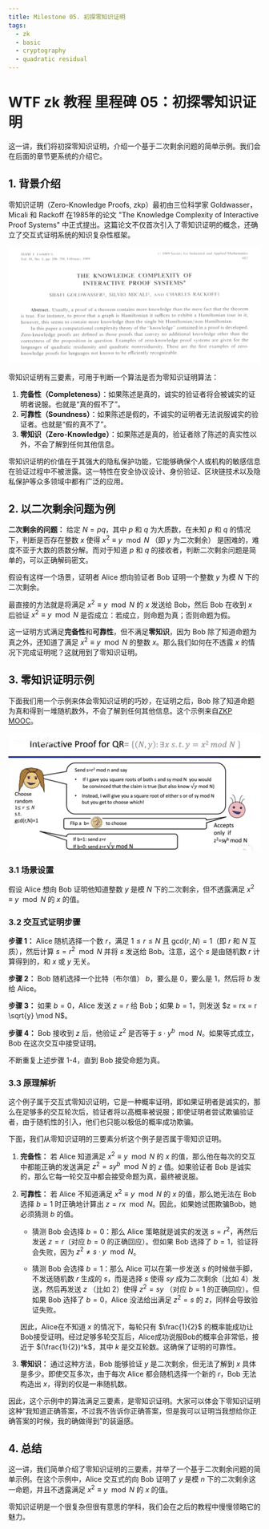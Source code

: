 ```yaml
---
title: Milestone 05. 初探零知识证明
tags:
  - zk
  - basic
  - cryptography
  - quadratic residual
---
```


# WTF zk 教程 里程碑 05：初探零知识证明

这一讲，我们将初探零知识证明，介绍一个基于二次剩余问题的简单示例。我们会在后面的章节更系统的介绍它。

## 1. 背景介绍

零知识证明（Zero-Knowledge Proofs, zkp）最初由三位科学家 Goldwasser，Micali 和 Rackoff 在1985年的论文 "The Knowledge Complexity of Interactive Proof Systems" 中正式提出。这篇论文不仅首次引入了零知识证明的概念，还确立了交互式证明系统的知识复杂性框架。

![](./img/MS05-1.png)

零知识证明有三要素，可用于判断一个算法是否为零知识证明算法：

1. **完备性（Completeness）**：如果陈述是真的，诚实的验证者将会被诚实的证明者说服。也就是“真的假不了”。
2. **可靠性（Soundness）**：如果陈述是假的，不诚实的证明者无法说服诚实的验证者。也就是“假的真不了”。
3. **零知识（Zero-Knowledge）**：如果陈述是真的，验证者除了陈述的真实性以外，不会了解到任何其他信息。

零知识证明的价值在于其强大的隐私保护功能，它能够确保个人或机构的敏感信息在验证过程中不被泄露。这一特性在安全协议设计、身份验证、区块链技术以及隐私保护等众多领域中都有广泛的应用。

## 2. 以二次剩余问题为例

**二次剩余的问题：** 给定 $N  =pq$，其中 $p$ 和 $q$ 为大质数，在未知 $p$ 和 $q$ 的情况下，判断是否存在整数 $x$ 使得 $x^2 \equiv y \mod N$ （即 $y$ 为二次剩余） 是困难的，难度不亚于大数的质数分解。而对于知道 $p$ 和 $q$ 的接收者，判断二次剩余问题是简单的，可以正确解码密文。

假设有这样一个场景，证明者 Alice 想向验证者 Bob 证明一个整数 $y$ 为模 $N$ 下的二次剩余。

最直接的方法就是将满足 $x^2 \equiv y \mod N$ 的 $x$ 发送给 Bob，然后 Bob 在收到 $x$ 后验证 $x^2 \equiv y \mod N$ 是否成立：若成立，则命题为真；否则命题为假。

这一证明方式满足**完备性**和**可靠性**，但不满足**零知识**，因为 Bob 除了知道命题为真之外，还知道了满足 $x^2 \equiv y \mod N$ 的整数 $x$。那么我们如何在不透露 $x$ 的情况下完成证明呢？这就用到了零知识证明。

## 3. 零知识证明示例

下面我们用一个示例来体会零知识证明的巧妙，在证明之后，Bob 除了知道命题为真和得到一堆随机数外，不会了解到任何其他信息。这个示例来自[ZKP MOOC](https://www.youtube.com/watch?v=uchjTIlPzFo)。

![](./img/MS05-2.png)

### 3.1 场景设置

假设 Alice 想向 Bob 证明他知道整数 $y$ 是模 $N$ 下的二次剩余，但不透露满足 $x^2 \equiv y \mod N$ 的 $x$ 的值。

### 3.2 交互式证明步骤

**步骤 1：** Alice 随机选择一个数 $r$，满足 $1 \leq r \leq N$ 且 $\text{gcd}(r, N) = 1$（即 $r$ 和 $N$ 互质），然后计算 $s = r^2 \mod N$ 并将 $s$ 发送给 Bob。注意，这个 $s$ 是由随机数 $r$ 计算得到的，和 $x$ 或 $y$ 无关。


**步骤 2：** Bob 随机选择一个比特（布尔值） $b$，要么是 0，要么是 1，然后将 $b$ 发给 Alice。

**步骤 3：** 如果 $b = 0$，Alice 发送 $z = r$ 给 Bob；如果 $b = 1$，则发送 $z = rx = r \sqrt{y} \mod N$。

**步骤 4：** Bob 接收到 $z$ 后，他验证 $z^2$ 是否等于 $s \cdot y^b \mod N$。如果等式成立，Bob 在这次交互中接受证明。

不断重复上述步骤 1-4，直到 Bob 接受命题为真。

### 3.3 原理解析

这个例子属于交互式零知识证明，它是一种概率证明，即如果证明者是诚实的，那么在足够多的交互轮次后，验证者将以高概率被说服；即使证明者尝试欺骗验证者，由于随机性的引入，他们也只能以极低的概率成功欺骗。

下面，我们从零知识证明的三要素分析这个例子是否属于零知识证明。

1. **完备性：** 若 Alice 知道满足 $x^2 \equiv y \mod N$ 的 $x$ 的值，那么他在每次的交互中都能正确的发送满足 $z^2 = s y^b \mod N$ 的 $z$ 值。如果验证者 Bob 是诚实的，那么它每一轮交互中都会接受命题为真，最终被说服。

2. **可靠性：** 若 Alice 不知道满足 $x^2 \equiv y \mod N$ 的 $x$ 的值，那么她无法在 Bob 选择 $b=1$ 时正确地计算出 $z = rx \mod N$。因此，如果她试图欺骗Bob，她必须猜测 $b$ 的值。
    
    - 猜测 Bob 会选择 $b = 0$：那么 Alice 策略就是诚实的发送 $s = r^2$，再然后发送 $z=r$（对应 $b = 0$ 的正确回应）。但如果 Bob 选择了 $b=1$，验证将会失败，因为 $z^2 \neq s \cdot y \mod N$。

    - 猜测 Bob 会选择 $b = 1$：那么 Alice 可以在第一步发送 $s$ 的时候做手脚，不发送随机数 $r$ 生成的 $s$，而是选择 $s$ 使得 $sy$ 成为二次剩余（比如 4）发送，然后再发送 $z$ （比如 2）使得 $z^2 = sy$ （对应 $b = 1$ 的正确回应）。但如果 Bob 选择了 $b=0$，Alice 没法给出满足 $z^2 = s$ 的 $z$，同样会导致验证失败。

    因此，Alice在不知道 $x$ 的情况下，每轮只有 $\frac{1}{2}$ 的概率能成功让Bob接受证明。经过足够多轮交互后，Alice成功说服Bob的概率会非常低，接近于 $(\frac{1}{2})^k$，其中 $k$ 是交互轮数。这确保了证明的可靠性。
3. **零知识：** 通过这种方法，Bob 能够验证 $y$ 是二次剩余，但无法了解到 $x$ 具体是多少。即使交互多次，由于每次 Alice 都会随机选择一个新的 $r$，Bob 无法构造出 $x$，得到的仅是一串随机数。

因此，这个示例中的算法满足三要素，是零知识证明。大家可以体会下零知识证明这种“我知道正确答案，不过我不告诉你正确答案，但是我可以证明当我想给你正确答案的时候，我的确做得到”的装逼感。

## 4. 总结

这一讲，我们简单介绍了零知识证明的三要素，并举了一个基于二次剩余问题的简单示例。在这个示例中，Alice 交互式的向 Bob 证明了 $y$ 是模 $n$ 下的二次剩余这一命题，并且不透露满足 $x^2 \equiv y \mod N$ 的 $x$ 的值。

零知识证明是一个很复杂但很有意思的学科，我们会在之后的教程中慢慢领略它的魅力。
